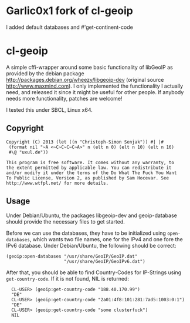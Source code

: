 Garlic0x1 fork of cl-geoip
==========================

I added default databases and #'get-continent-code

cl-geoip
========

A simple cffi-wrapper around some basic functionality of libGeoIP as
provided by the debian package
http://packages.debian.org/wheezy/libgeoip-dev (original source
http://www.maxmind.com). I only implemented the functionality I
actually need, and released it since it might be useful for other
people. If anybody needs more functionality, patches are welcome!

I tested this under SBCL, Linux x64.

Copyright
---------

    Copyright (C) 2013 (let ((n "Christoph-Simon Senjak")) #| |#
     (format nil "~A <~C~C~C~C~A>" n (elt n 0) (elt n 10) (elt n 16)
     #\@ "uxul.de"))

    This program is free software. It comes without any warranty, to
    the extent permitted by applicable law. You can redistribute it
    and/or modify it under the terms of the Do What The Fuck You Want
    To Public License, Version 2, as published by Sam Hocevar. See
    http://www.wtfpl.net/ for more details.

Usage
-----

Under Debian/Ubuntu, the packages libgeoip-dev and geoip-database
should provide the necessary files to get started.

Before we can use the databases, they have to be initialized using
`open-databases`, which wants two file names, one for the IPv4 and one
fore the IPv6 database. Under Debian/Ubuntu, the following should be
correct:

    (geoip:open-databases "/usr/share/GeoIP/GeoIP.dat"
                          "/usr/share/GeoIP/GeoIPv6.dat")

After that, you should be able to find Country-Codes for IP-Strings
using `get-country-code`. If it is not found, NIL is returned:

      CL-USER> (geoip:get-country-code "188.40.170.99")
      "DE"
      CL-USER> (geoip:get-country-code "2a01:4f8:101:281:7ad5:1003:0:1")
      "DE"
      CL-USER> (geoip:get-country-code "some clusterfuck")
      NIL
